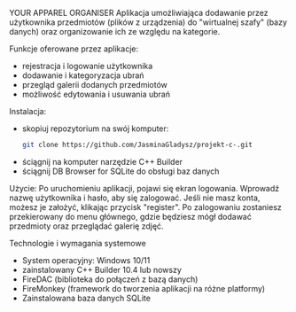 YOUR APPAREL ORGANISER
Aplikacja umożliwiająca dodawanie przez użytkownika przedmiotów (plików z urządzenia) do "wirtualnej szafy" (bazy danych) oraz organizowanie ich ze względu na kategorie.

Funkcje oferowane przez aplikacje:
 - rejestracja i logowanie użytkownika
 - dodawanie i kategoryzacja ubrań
 - przegląd galerii dodanych przedmiotów
 - możliwość edytowania i usuwania ubrań

Instalacja:
 - skopiuj repozytorium na swój komputer:
      ```bash
   git clone https://github.com/JasminaGladysz/projekt-c-.git
 - ściągnij na komputer narzędzie C++ Builder
 - ściągnij DB Browser for SQLite do obsługi baz danych

Użycie:
Po uruchomieniu aplikacji, pojawi się ekran logowania. Wprowadź nazwę użytkownika i hasło, aby się zalogować. Jeśli nie masz konta, 
możesz je założyć, klikając przycisk "register". Po zalogowaniu zostaniesz przekierowany do menu głównego, 
gdzie będziesz mógł dodawać przedmioty oraz przeglądać galerię zdjęć.

Technologie i wymagania systemowe
- System operacyjny: Windows 10/11 
- zainstalowany C++ Builder 10.4 lub nowszy
- FireDAC (biblioteka do połączeń z bazą danych)
- FireMonkey (framework do tworzenia aplikacji na różne platformy)
- Zainstalowana baza danych SQLite


